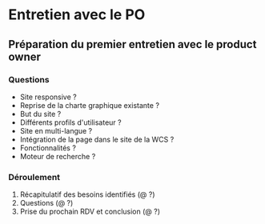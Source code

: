Entretien avec le PO
====================
## Préparation du premier entretien avec le product owner

### Questions
* Site responsive ?
* Reprise de la charte graphique existante ?
* But du site ?
* Différents profils d'utilisateur ?
* Site en multi-langue ?
* Intégration de la page dans le site de la WCS ?
* Fonctionnalités ?
* Moteur de recherche ?

### Déroulement
1. Récapitulatif des besoins identifiés (@ ?)
2. Questions (@ ?)
3. Prise du prochain RDV et conclusion (@ ?)
